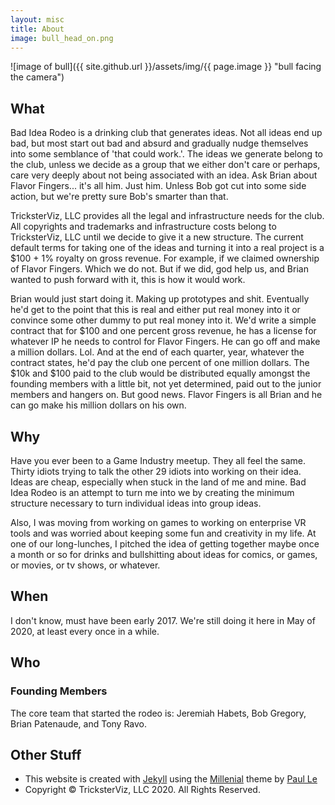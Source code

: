 ```yaml
---
layout: misc
title: About
image: bull_head_on.png
---
```


![image of bull]({{ site.github.url }}/assets/img/{{ page.image }} "bull facing the camera")

## What
Bad Idea Rodeo is a drinking club that generates ideas.  Not all ideas end up bad, but most start out bad and absurd and gradually nudge themselves into some semblance of 'that could work.'. The ideas we generate belong to the club, unless we decide as a group that we either don't care or perhaps, care very deeply about not being associated with an idea.  Ask Brian about Flavor Fingers... it's all him.  Just him.  Unless Bob got cut into some side action, but we're pretty sure Bob's smarter than that.

TricksterViz, LLC provides all the legal and infrastructure needs for the club.  All copyrights and trademarks and infrastructure costs belong to TricksterViz, LLC until we decide to give it a new structure.  The current default terms for taking one of the ideas and turning it into a real project is a $100 + 1% royalty on gross revenue.  For example, if we claimed ownership of Flavor Fingers.  Which we do not.  But if we did, god help us, and Brian wanted to push forward with it, this is how it would work.  

Brian would just start doing it. Making up prototypes and shit.  Eventually he'd get to the point that this is real and either put real money into it or convince some other dummy to put real money into it.  We'd write a simple contract that for $100 and one percent gross revenue, he has a license for whatever IP he needs to control for Flavor Fingers.  He can go off and make a million dollars. Lol.  And at the end of each quarter, year, whatever the contract states, he'd pay the club one percent of one million dollars. The $10k and $100 paid to the club would be distributed equally amongst the founding members with a little bit, not yet determined, paid out to the junior members and hangers on.  But good news.  Flavor Fingers is all Brian and he can go make his million dollars on his own.

## Why
Have you ever been to a Game Industry meetup.  They all feel the same.  Thirty idiots trying to talk the other 29 idiots into working on their idea.  Ideas are cheap, especially when stuck in the land of me and mine.  Bad Idea Rodeo is an attempt to turn me into we by creating the minimum structure necessary to turn individual ideas into group ideas.

Also, I was moving from working on games to working on enterprise VR tools and was worried about keeping some fun and creativity in my life.  At one of our long-lunches, I pitched the idea of getting together maybe once a month or so for drinks and bullshitting about ideas for comics, or games, or movies, or tv shows, or whatever.

## When
I don't know, must have been early 2017.  We're still doing it here in May of 2020, at least every once in a while.

## Who 

### Founding Members
The core team that started the rodeo is: Jeremiah Habets, Bob Gregory, Brian Patenaude, and Tony Ravo.

## Other Stuff
* This website is created with [Jekyll](https://jekyllrb.com/) using the [Millenial](https://github.com/LeNPaul/Millennial) theme by [Paul Le](http://lenpaul.com/)
* Copyright © TricksterViz, LLC 2020.  All Rights Reserved.
